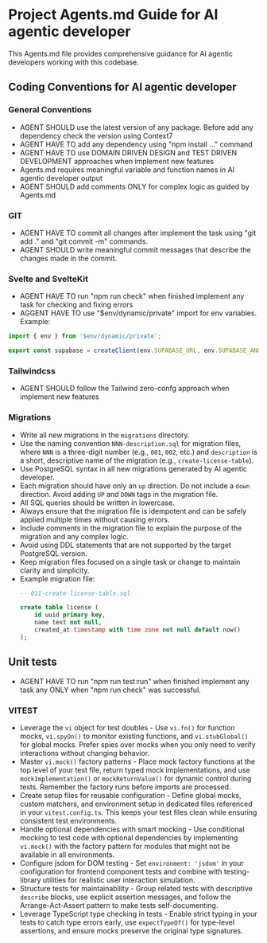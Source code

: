 # Project Agents.md Guide for AI agentic developer

This Agents.md file provides comprehensive guidance for AI agentic developers working with this codebase.

## Coding Conventions for AI agentic developer

### General Conventions
- AGENT SHOULD use the latest version of any package. Before add any dependency check the version using Context7
- AGENT HAVE TO add any dependency using "npm install ..." command
- AGENT HAVE TO use DOMAIN DRIVEN DESIGN and TEST DRIVEN DEVELOPMENT approaches when implement new features
- Agents.md requires meaningful variable and function names in AI agentic developer output
- AGENT SHOULD add comments ONLY for complex logic as guided by Agents.md

### GIT
- AGENT HAVE TO commit all changes after implement the task using "git add ." and "git commit -m" commands. 
- AGENT SHOULD write meaningful commit messages that describe the changes made in the commit.

### Svelte and SvelteKit
- AGENT HAVE TO run "npm run check" when finished implement any task for checking and fixing errors
- AGGENT HAVE TO use "$env/dynamic/private" import for env variables.
Example:
```js
import { env } from '$env/dynamic/private';

export const supabase = createClient(env.SUPABASE_URL, env.SUPABASE_ANON_KEY)
```

### Tailwindcss
- AGENT SHOULD follow the Tailwind zero-confg approach when implement new features

### Migrations
- Write all new migrations in the `migrations` directory.
- Use the naming convention `NNN-description.sql` for migration files, where `NNN` is a three-digit number (e.g., `001`, `002`, etc.) and `description` is a short, descriptive name of the migration (e.g., `create-license-table`).
- Use PostgreSQL syntax in all new migrations generated by AI agentic developer.
- Each migration should have only an `up` direction. Do not include a `down` direction. Avoid adding `UP` and `DOWN` tags in the migration file.
- All SQL queries should be written in lowercase.
- Always ensure that the migration file is idempotent and can be safely applied multiple times without causing errors.
- Include comments in the migration file to explain the purpose of the migration and any complex logic.
- Avoid using DDL statements that are not supported by the target PostgreSQL version.
- Keep migration files focused on a single task or change to maintain clarity and simplicity.
- Example migration file:
  ```sql
  -- 011-create-license-table.sql

  create table license (
      id uuid primary key,
      name text not null,
      created_at timestamp with time zone not null default now()
  );
  ```

## Unit tests

- AGENT HAVE TO run "npm run test:run" when finished implement any task any ONLY when "npm run check" was successful.

### VITEST
- Leverage the `vi` object for test doubles - Use `vi.fn()` for function mocks, `vi.spyOn()` to monitor existing functions, and `vi.stubGlobal()` for global mocks. Prefer spies over mocks when you only need to verify interactions without changing behavior.
- Master `vi.mock()` factory patterns - Place mock factory functions at the top level of your test file, return typed mock implementations, and use `mockImplementation()` or `mockReturnValue()` for dynamic control during tests. Remember the factory runs before imports are processed.
- Create setup files for reusable configuration - Define global mocks, custom matchers, and environment setup in dedicated files referenced in your `vitest.config.ts`. This keeps your test files clean while ensuring consistent test environments.
- Handle optional dependencies with smart mocking - Use conditional mocking to test code with optional dependencies by implementing `vi.mock()` with the factory pattern for modules that might not be available in all environments.
- Configure jsdom for DOM testing - Set `environment: 'jsdom'` in your configuration for frontend component tests and combine with testing-library utilities for realistic user interaction simulation.
- Structure tests for maintainability - Group related tests with descriptive `describe` blocks, use explicit assertion messages, and follow the Arrange-Act-Assert pattern to make tests self-documenting.
- Leverage TypeScript type checking in tests - Enable strict typing in your tests to catch type errors early, use `expectTypeOf()` for type-level assertions, and ensure mocks preserve the original type signatures.
